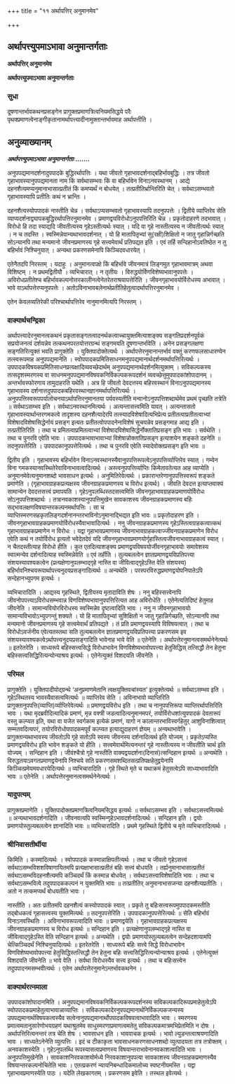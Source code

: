+++
title = "११ अर्थापत्तिर् अनुमानमेव"

+++


## अर्थापत्त्युपमाऽभावा अनुमान्तर्गताः

**अर्थापत्तिर् अनुमानमेव**

**अर्थापत्त्युपमाऽभावा अनुमान्तर्गताः**

### **सुधा**

दूषणान्तर्भावकथनप्रसङ्गेन प्रागुक्तप्रमाणत्रित्वनियमसिद्धये परैः पृथक्प्रमाणत्वेनाङ्गीकृतानामर्थापत्त्यादीनामुक्तान्तर्भावमाह अर्थापत्तीति ।

## **अनुव्याख्यानम्**

***अर्थापत्त्युपमाऽभावा अनुमान्तर्गताः .......***

अनुपपद्यमानदर्शनादुपपादके बुद्धिरर्थापत्तिः । यथा जीवतो गृहाभावदर्शनाद्बहिर्भावबुद्धिः । तत्र जीवतो गृहाभावस्यानुपपद्यमानता नाम किं सर्वथासम्भवः किं वा बहिर्भावेन विनाऽनवस्थानम् । आद्ये दहनशैत्यमप्यनुमानाभासात्प्रतीतं किं कमप्यर्थं न बोधयेत् । तत्प्रतीतिर्भ्रान्तिरिति चेत् । सर्वथाऽसम्भवतो गृहाभावस्यापि प्रतीतिः कथं न भ्रान्तिः ।

दहनशैत्यस्योपपादकं नास्तीति चेन्न । सर्वथाऽप्यसम्भवतो गृहाभावस्यापि तदनुपपत्तेः । द्वितीये व्याप्तिरेव सेति व्याप्यदर्शनाद्व्यापकबुद्धिरर्थापत्तिरनुमानमेव । प्रमाणद्वयविरोधोऽनुपपत्तिरिति चेन्न । प्रकृतोदाहरणे तदभावात् । विरोधो हि तदा स्याद्यदि जीवतीत्यस्य गृहेऽस्तीत्यर्थः स्यात् । यदि वा गृहे नास्तीत्यस्य न जीवतीत्यर्थः स्यात् । न च तदस्ति । स्वस्मिन्नेवान्यथाभावदर्शनात् । यो हि मातापितृभ्यां सु(रक्षी)शिक्षितो न जातु गृहान्निर्गच्छति सोऽन्यानपि तथा मन्यमानो जीवनप्रमाणस्य गृहे सत्त्वमेवार्थं प्रतिपद्यत इति । एवं तर्हि सन्दिहानोऽवतिष्ठेत न तु बहिर्भावं निश्चिनुयात् । अन्यथा प्रकरणसमेनापि किञ्चिदवधारयेत् ।

एतेनैतदपि निरस्तम् । यदाहुः । अनुमानत्वपक्षे किं बहिर्भावे जीवनमात्रं लिङ्गमुत गृहाभावमात्रम् अथवा विशिष्टम् । न प्रथमद्वितीयौ । व्यभिचारात् । न तृतीयः । विरुद्धयोर्विणविशेष्यभावानुपपत्तेः । अविरोधप्रतीतेश्च बहिर्भावकल्पनोत्तरकालीनत्वेनेतरेतराश्रयापत्तेरिति । जीवनगृहाभावयोर्विरोधस्य अभावात् । भावे वाऽर्थापत्तेरप्यनुपपत्तेः । अतोऽविनाभावबलेनार्थप्रतीतिहेतुत्वादर्थापत्तिरनुमानमेव ।

एतेन केवलव्यतिरेकी परिश्चार्थापत्तिरेव नानुमानमित्यपि निरस्तम् ।

### **वाक्यार्थचन्द्रिका**

अर्थापत्त्यादेरनुमानत्वकथनं प्रकृतासङ्गतत्वादनर्थकत्वाच्चायुक्तमित्याशङ्क्य सङ्गतिप्रदर्शनपूर्वकं सप्रयोजनत्वं दर्शयन्नेव तत्कथनपरतयोत्तरग्रन्थं सङ्गमयति दूषणान्तर्भावेति । अनेन प्रसङ्गलक्षणा सङ्गतिरित्युक्तं भवति प्रागुक्तेति । युक्तिपादोक्तेत्यर्थः । अर्थापत्तेरनुमानान्तर्भावं वक्तुं करणफलसाधारण्येन तत्स्वरूपमाह अनुपपद्यमानेति । स्वोपपादकप्रमितिसाधनमनुपपद्यमानार्थदर्शनमर्थापत्तिरित्यर्थः । उपपादकविषयकप्रमितिसाधनप्रत्यक्षादिव्यवच्छेदार्थम् अनुपपद्यमानार्थदर्शनमित्युक्तम् । सविकल्पकस्य तत्सदृशस्मरणस्य वा साधनमनुपपद्यमानविषयकनिर्विकल्पकरूपदर्शनं व्यवच्छेत्तुमुपपादकांशोपादानम् । अन्तर्भावस्फोरणाय तामुदाहरति यथेति । अत्र हि जीवतो देवदत्तस्य बहिरवस्थानं विनाऽनुपपद्यमानस्य गृहाभावस्य दर्शनात्तदुपपादकबहिरवस्थानज्ञानमर्थापत्तिरित्यर्थः । अनुपपत्तिस्वरूपपर्यालोचनयाऽर्थापत्तिरनुमानतया पर्यवस्यतीति मन्वानोऽनुपपत्तिशब्दार्थमेव प्रथमं पृच्छति तत्रेति ॥ सर्वथाऽसम्भव इति । सर्वथाऽनवस्थानमित्यर्थः । अत्यन्तासत्त्वमिति यावत् । अत्यन्तासतो गृहाभावस्यार्थान्तरगमकत्वे तादृशस्य दहनशैत्यादेरपि तत्स्यादविशेषादित्यभिप्रेत्य प्रतीतत्वाप्रतीतत्वाभ्यां विशेषादविशेषासिद्धेर्नायं प्रसङ्ग इत्यतः प्रतीतत्वोपपादनेनाविशेषं सूचयन्नेव प्रसङ्गमाह आद्य इति । तत्प्रतीतिरिति । तथा च प्रमितत्वाप्रमितत्वाभ्यां विशेषादविशेषासिद्धेर्नोक्तातिप्रसङ्ग इति भावः । सर्वथेति । तथा च पुनरवि एवेति भावः । उपपादकभावाभावाभ्यां विशेषान्नोक्तातिप्रसङ्ग इत्याशयेन शङ्कते दहनेति ॥ तदनुपपत्तेरिति । उपपादकानुपपत्तेरित्यर्थः । तथा च पुनरवि एवेति स्यादेवोक्तप्रसङ्ग इति भावः ॥

द्वितीय इति । गृहाभावस्य बहिर्भावेन विनाऽनवस्थानस्यैवानुपपत्तिरूपत्वेऽनुपपत्तिर्व्याप्तिरेव स्यात् । गम्येन विना गमकस्यानवस्थितेरेवाविनाभावत्वादित्यर्थः । अस्त्वनुपपत्तिर्व्याप्तिः किमेतावतेत्यत आह व्याप्येति । अनुमानमेवेत्यनुमानशब्दो भावसाधन इत्यर्थः । अनुमितिरेवेत्यर्थः । प्रकारान्तरेणानुपपत्तिस्वरूपं शङ्कते प्रमाणेति । (गृहाभावग्राहकप्रत्यक्षस्य जीवनग्राहकप्रमाणस्य च विरोध इत्यर्थः) । जीवति देवदत्त इत्याप्तवाक्यं सामान्येन देवदत्तसत्त्वं प्रमापयति । गृहेऽनुपलब्धिस्तदसत्त्वमिति जीवनगृहाभावग्राहकप्रमाणयोर्विरोधः सोऽनुपपत्तिशब्दार्थः । तत्रानवकाशस्यानुपपत्तिमुखेन सावकाशस्य जीवनग्राहकप्रमाणस्य बहिः सद्भावलक्षणविषयान्तरकल्पनमर्थापत्तिः । सा च व्याप्तिस्मरणसहकृतलिङ्गदर्शनानन्तरभाविनोऽनुमानाद्भिद्यत इति भावः ॥ प्रकृतोदाहरण इति । जीवनगृहाभावग्राहकप्रमाणयोर्विरोधस्यैवाभावादित्यर्थः । ननु जीवनग्राहकप्रमाणस्य गृहेऽस्तित्वग्राहकत्वात्कथं गृहाभावग्राहकप्रमाणेन न विरोधः । यद्वा गृहाभावप्रमाणस्य जीवनाभावग्राहकत्वाज्जीवनग्राहकप्रमाणेन विरोध एवेति कथं न तयोर्विरोध इत्यतो भवेदेतदेवं यदि जीवनगृहाभावप्रमाणयोर्गृहास्तित्वजीवनाभावग्राहकत्वं स्यात् । न चैतदस्तीत्याह विरोधो हीति । कुत एतदित्याशङ्क्य प्रमाणद्वयविषययोर्जीवनगृहाभावयोः समावेशस्य स्वात्मन्येव दर्शनादित्याह स्वस्मिन्नेवेति ॥ एवं तर्हीति । तुल्यबलत्वेन ज्ञातप्रमाणद्वयविप्रतिपत्त्या संशयस्यावश्यकत्वेन (प्रत्यक्षेणानुपलम्भाद्गृहे नास्ति वा जीवित्वाद्गृहेऽस्ति वेति संशयस्य) बहिर्भावनिश्चयरूपार्थापत्त्यनुदयप्रसङ्गादित्यर्थः ॥ अन्यथेति । परस्परविरुद्धप्रमाणद्वयोपनिपातेऽपि सन्देहानभ्युपगम इत्यर्थः ।

व्यभिचारादिति । आद्यस्य गृहस्थिते, द्वितीयस्य मृतादाविति शेषः । ननु बहिस्सत्त्वेनापि जीवनोपपत्त्याऽविरोधसम्भवान्न विणविशेष्यभावानुपपत्तिरित्यत आह अविरोधेति । एतेनेत्यतिदिष्टं हेतुमाह जीवनेति । सामान्यवियोरविरोधस्य स्वस्मिन्नेव दृष्टत्वादिति भावः । ननु न जीवनगृहाभावयोः सामान्यविभावोऽभ्युपगन्तुं शक्यते । यो हि मातापितृभ्यां सुशिक्षितो न जातु गृहान्निर्गच्छति, सोऽन्यानपि तथा मन्यमानो जीवनप्रमाणस्य गृहे सत्त्वमेवार्थं प्रतिपद्यते । तं प्रति प्रमाणद्वयस्यापि विविषयत्वात् । तथा च विरोधोऽवर्जनीय एवेत्यतस्तथा सति तुल्यबलत्वेन ज्ञातप्रमाणद्वयविप्रतिपत्त्या प्रकरणसम इव संशयस्यावश्यकत्वेऽर्थापत्त्यनुदयप्रसङ्गादिति भावेनाह भावे वेति ॥ एतेनेति । अर्थापत्तेरनुमानत्वसमर्थनेनेत्यर्थः ॥ इतरेतरेति । साध्यरूपे बहिस्सत्त्वसिद्धे विरोधाभावेन विणविशेष्यभावोपपत्त्या हेतुसिद्धिस् तत्सिद्धौ तेन हेतुना बहिस्सत्त्वसिद्धिरित्यन्योन्याश्रय इत्यर्थः । एतेनेत्युक्तं विशदयति जीवनेति ।

### **परिमल**

प्रागुक्तेति । युक्तिपादीयोद्ग्रन्थे ‘अनुप्रमाणमेतानि त्वक्षयुक्तिवचांस्यत’ इत्युक्तेत्यर्थः ॥ सर्वथाऽसम्भव इति । गृहेऽस्थितस्य भावस्यैवासत्वमित्यर्थः ॥ व्याप्तिरेव सेति । अविनाभावो व्याप्तिरिति प्रागुक्तानुपपत्ति(व्याप्ति)र्व्याप्तिरेवेत्यर्थः ॥ प्रमाणद्वयविरोध इति । तथा च नानुपपत्तिरूपा व्याप्तिरर्थापत्तिरिति भावः । यथा मृदब्रवीदित्यादिकं प्रमाणं, मृन्न वक्त्री जडत्वादित्यनुमानमपरं, तयोर्विरोधशांत्युपपादकं देवतारूपं वस्तु कल्प्यत इति, यथा वा यजेत स्वर्गकाम इत्येकं प्रमाणं, यागो न कालान्तरभाविस्वर्गहेतुर् आशुविनाशित्वात् सम्मतवदित्यपरं, तयोरविरोधोपपादकमपूर्वं कल्प्यत इत्याद्युदाहरणं ज्ञेयम् ॥ अन्यथाभावेति । प्रागुक्तान्यथाभावस्य जीवतोऽपि गृहे सतोऽपि स्वस्य जीवनस्य दर्शनादित्यर्थ इति योज्यम् । प्रकृतेऽप्यस्ति प्रमाणद्वयविरोध इति भावेन शङ्कते यो हीति । सत्त्वमेवार्थमित्यनन्तरं गृहे नास्तीत्यस्य न जीवतीति चार्थ इति योज्यम् । सन्दिहान इति । जीवंश्चैत्रो गृहे नास्तीति वाक्यद्वयदर्शना(दिनासं)त्सन्दिहान इत्यर्थः ॥ अन्यथेति । विरुद्धतयाऽवगतप्रमाणद्वयेनापि निश्चये सति प्रकरणसमशब्दितसत्प्रतिपक्षहेतुद्वयेनापि किञ्चित्प्रमेयमवधारयेदित्यर्थः ॥ व्यभिचारादिति । गृहे स्थिते मृते च यथाक्रमं हेतुसत्वेऽपि साध्याभावादिति भावः ॥ एतेनेति । अर्थापत्तेरनुमानत्वसमर्थनेनेत्यर्थः ।

### **यादुपत्यम्**

प्रागुक्तप्रमाणेति । युक्तिपादोक्तप्रमाणत्रित्वनियमसिद्धय इत्यर्थः ॥ सर्वथाऽसम्भव इति । सर्वथाऽसत्त्वमित्यर्थः ॥ अन्यथाभावदर्शनादिति । जीवनवत्यपि स्वस्मिन्गृहेऽभावदर्शनादित्यर्थः । सन्दिहान इति । द्वयोः प्रमाणयोस्तुल्यबलत्वेन ज्ञानादिति भावः ॥ व्यभिचारादिति । प्रथमे गृहस्थिते द्वितीये च मृते व्यभिचारादित्यर्थः ।

### **श्रीनिवासतीर्थीया**

किमिति । कस्मादित्यर्थः । स्वोपपादकं कस्मान्नाक्षिपतीत्यर्थः । तथा च जीवतो गृहेऽसत्त्वं सर्वथाऽसम्भविशशविषाणायितमपि प्रत्यक्षाभासात्प्रतीतं बहिः सत्त्वं बोधयति । तर्ह्यनुमानाभासात्प्रतीतं सर्वथाऽसम्भविदहनशैत्यमपि कञ्चिदर्थं किं कस्मान्न बोधयेत् । सर्वथाऽसत्त्वाविशेषादिति भावः । तथा च सर्वथाऽसम्भवित्वे तदुपपादककल्पनं न युक्तमिति भावः ॥ तत्प्रतीतिर् अनुमानाभासजन्या दहनशैत्यप्रतीतिः । अतो न तत्कमप्यर्थं बोधयतीति भावः ।

नास्तीति । अतः प्रतीतमपि दहनशैत्यं कस्योपपादकं स्यात् । प्रकृते तु बहिःसत्त्वरूपमुपपादकमस्तीति तद्बोधकत्वं गृहासत्त्वस्य युक्तमित्यर्थः ॥ तदनुपपत्तेरिति । उपपादकानुपपत्तेरित्यर्थः ॥ सेति बहिर्भावं विनाऽनवस्थितिः । अविनाभावरूपत्वादिति भावः ॥ प्रमाणद्वयेति । गृहाभावग्राहकप्रत्यक्षस्य जीवनग्राहकप्रमाणस्य च विरोध इत्यर्थः ॥ सन्दिहान इति । प्रत्यक्षेणानुपलम्भाद्गृहे नास्ति वा जीवित्वाद्गृहेऽस्ति वेति सन्दिहान इत्यर्थः ॥ अन्यथेति । द्वयोः प्रमाणयोस्तुल्यबलत्वेन सन्देहदशायामपि चेत्किञ्चिदर्थं निश्चिनुयादित्यर्थः ॥ इतरेतरेति । साध्यरूपे बहिः सत्त्वे सिद्धे विरोधाभावेन विणविशेष्यभावोपपत्त्या हेतुसिद्धिस्तत्सिद्धौ तेन हेतुना बहिः सत्त्वसिद्धिरित्यन्योन्याश्रय इत्यर्थः । एतेनेत्युक्तं विशदयति जीवनेति ॥ भावे वेति । सर्वथा विरोधस्यैव सत्त्व इत्यर्थः । तथा च बहिःसत्त्वेन तदुपपादनमसम्भवीत्यर्थः । एतेन अर्थापत्तेरनुमानेऽन्तर्भावकथनेन ।

### **वाक्यार्थरत्नमाला**

उपपादकांशोपादानमिति । अनुपपद्यमानविषयकनिर्विकल्पकरूपदर्शनस्य सविकल्पकादिरूपप्रमाहेतुत्वेऽपि स्वोपपादकप्रमाहेतुत्वाभावान्नाव्याप्तिः । सविकल्पकादेरनुपपद्यमानार्थनिर्विकल्पकजन्यस्य उपपद्यमानार्थविषयकत्वस्यैव सत्वेनानुपपद्यमानार्थोपपादकविषयत्वाभावादिति भावः । स्मरणस्य प्रमात्वमतानुसारेणोभयग्रहणं यथाश्रुतमेव साधुस्मरणाप्रमाणत्वमतेतु सविकल्पकमात्रमभिप्रेतमिति न दोषः । अर्थापत्तिरित्यनन्तरं तत्र चेति शेषः । भावसाधन इति । भाववाचक इत्यर्थः । भावो ल्युडन्तत्वाश्रयणादिति भावः । साध्यतेऽनेनेति व्युत्पत्तिः । इदं च टीकाकृता भावसाधनकरणसाधनशब्दो व्युत्पादयता तत्र तत्रोक्तम् । अनवकाशस्येति । गृहेऽनुपलब्धि रूपस्यासत्वप्रमाणस्य विषयान्तराभावेनानवकाशत्वादिति भावः । अनुपपत्तिमुखेनेति । सावकाशनिरवकाशयोर्मध्ये निरवकाशानुपपत्या सावकाशस्य जीवनग्राहकप्रमाणस्यैव विषयान्तरकल्पनोचितेति भावः । एतत्प्रकरणं न्यायनिबन्धादिकमालोच्य स्पष्टनीयमस्ति । यद्वा गृहाभावप्रमाणस्येति पाठः । यदेति लेखकागतम् । प्रकरणसम इवेति । तस्थल इवेत्यर्थः ।

